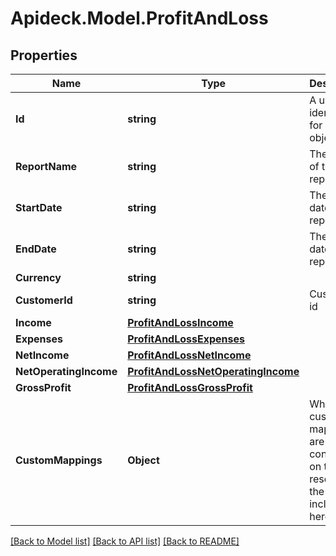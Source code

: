 # Apideck.Model.ProfitAndLoss

## Properties

Name | Type | Description | Notes
------------ | ------------- | ------------- | -------------
**Id** | **string** | A unique identifier for an object. | [optional] [readonly] 
**ReportName** | **string** | The name of the report | 
**StartDate** | **string** | The start date of the report | [optional] 
**EndDate** | **string** | The start date of the report | [optional] 
**Currency** | **string** |  | 
**CustomerId** | **string** | Customer id | [optional] 
**Income** | [**ProfitAndLossIncome**](ProfitAndLossIncome.md) |  | 
**Expenses** | [**ProfitAndLossExpenses**](ProfitAndLossExpenses.md) |  | 
**NetIncome** | [**ProfitAndLossNetIncome**](ProfitAndLossNetIncome.md) |  | [optional] 
**NetOperatingIncome** | [**ProfitAndLossNetOperatingIncome**](ProfitAndLossNetOperatingIncome.md) |  | [optional] 
**GrossProfit** | [**ProfitAndLossGrossProfit**](ProfitAndLossGrossProfit.md) |  | [optional] 
**CustomMappings** | **Object** | When custom mappings are configured on the resource, the result is included here. | [optional] 

[[Back to Model list]](../README.md#documentation-for-models) [[Back to API list]](../README.md#documentation-for-api-endpoints) [[Back to README]](../README.md)

